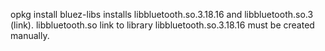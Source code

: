 opkg install bluez-libs installs libbluetooth.so.3.18.16 and libbluetooth.so.3 (link). libbluetooth.so link to library libbluetooth.so.3.18.16 must be created manually.
